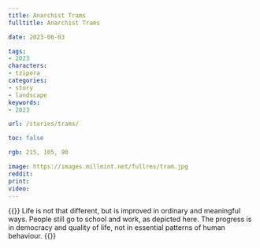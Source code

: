 ```yaml
---
title: Anarchist Trams
fulltitle: Anarchist Trams

date: 2023-06-03

tags:
- 2023
characters:
- tzipora
categories:
- story
- landscape
keywords:
- 2023

url: /stories/trams/

toc: false

rgb: 215, 105, 90

image: https://images.millmint.net/fullres/tram.jpg
reddit:
print:
video:
---
```

{{<note caption>}}
Life is not that different, but is improved in ordinary and meaningful ways. People still go to school and work, as depicted here. The progress is in democracy and quality of life, not in essential patterns of human behaviour.
{{</note>}}